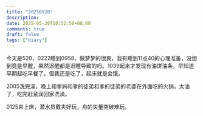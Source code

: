 ```yaml
---
title: "20250520"
description: 
date: 2025-05-20T10:52:50+08:00
comments: true
draft: false
tags: ["diary"]
---
```

今天是520，0222睡到0958，做梦梦的很爽，我有睡到11点40的心理准备，没想到竟是早醒，果然迟醒都是迟睡导致的吗。1039起来才发现有油饼油条，早知道早期起吃早餐了。但我还是吃了，起床就是会饿。

2005洗完澡，晚上和爹妈和爹的徒弟和爹的徒弟的老婆在外面吃的火锅，太油了，吃完赶紧润回家洗澡。

0125来上床，潜水员戴夫好玩，舟的矢量突破难玩。